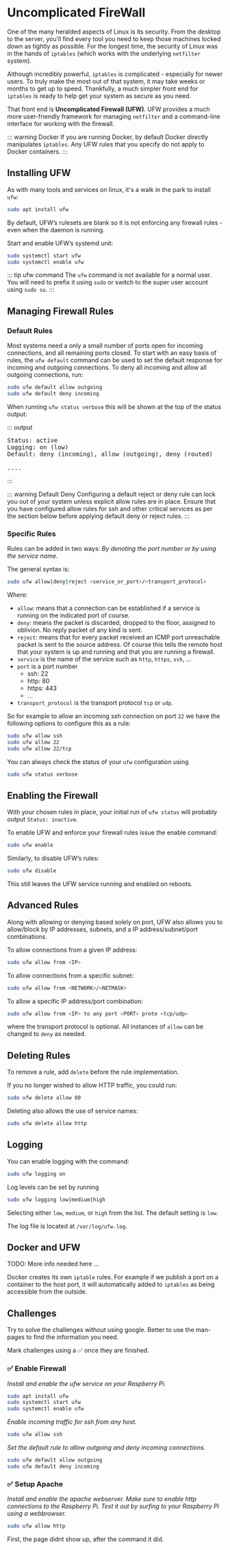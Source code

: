 # Uncomplicated FireWall

One of the many heralded aspects of Linux is its security. From the desktop to the server, you’ll find every tool you need to keep those machines locked down as tightly as possible. For the longest time, the security of Linux was in the hands of `iptables` (which works with the underlying `netfilter` system).

Although incredibly powerful, `iptables` is complicated - especially for newer users. To truly make the most out of that system, it may take weeks or months to get up to speed. Thankfully, a much simpler front end for `iptables` is ready to help get your system as secure as you need.

That front end is **Uncomplicated Firewall (UFW)**. UFW provides a much more user-friendly framework for managing `netfilter` and a command-line interface for working with the firewall.

::: warning Docker
If you are running Docker, by default Docker directly manipulates `iptables`. Any UFW rules that you specify do not apply to Docker containers.
:::

## Installing UFW

As with many tools and services on linux, it's a walk in the park to install `ufw`:

```bash
sudo apt install ufw
```

By default, UFW’s rulesets are blank so it is not enforcing any firewall rules - even when the daemon is running.

Start and enable UFW’s systemd unit:

```bash
sudo systemctl start ufw
sudo systemctl enable ufw
```

::: tip ufw command
The `ufw` command is not available for a normal user. You will need to prefix it using `sudo` or switch to the super user account using `sudo su`.
:::

## Managing Firewall Rules

### Default Rules

Most systems need a only a small number of ports open for incoming connections, and all remaining ports closed. To start with an easy basis of rules, the `ufw default` command can be used to set the default response for incoming and outgoing connections. To deny all incoming and allow all outgoing connections, run:

```bash
sudo ufw default allow outgoing
sudo ufw default deny incoming
```

When running `ufw status verbose` this will be shown at the top of the status output:

::: output
<pre>
Status: active
Logging: on (low)
Default: deny (incoming), allow (outgoing), deny (routed)

....
</pre>
:::

::: warning Default Deny
Configuring a default reject or deny rule can lock you out of your system unless explicit allow rules are in place. Ensure that you have configured allow rules for ssh and other critical services as per the section below before applying default deny or reject rules.
:::

### Specific Rules

Rules can be added in two ways: *By denoting the port number or by using the service name.*

The general syntax is:

```bash
sudo ufw allow|deny|reject <service_or_port>/<transport_protocol>
```

Where:

* `allow`: means that a connection can be established if a service is running on the indicated port of course.
* `deny`: means the packet is discarded, dropped to the floor, assigned to oblivion. No reply packet of any kind is sent.
* `reject`: means that for every packet received an ICMP port unreachable packet is sent to the source address. Of course this tells the remote host that your system is up and running and that you are running a firewall.
* `service` is the name of the service such as `http`, `https`, `ssh`, ...
* `port` is a port number
  * ssh: 22
  * http: 80
  * https: 443
  * ...
* `transport_protocol` is the transport protocol `tcp` or `udp`.

So for example to allow an incoming ssh connection on port `22` we have the following options to configure this as a rule:

```bash
sudo ufw allow ssh
sudo ufw allow 22
sudo ufw allow 22/tcp
```

You can always check the status of your `ufw` configuration using

```bash
sudo ufw status verbose
```

## Enabling the Firewall

With your chosen rules in place, your initial run of `ufw status` will probably output `Status: inactive`.

To enable UFW and enforce your firewall rules issue the enable command:

```bash
sudo ufw enable
```

Similarly, to disable UFW’s rules:

```bash
sudo ufw disable
```

This still leaves the UFW service running and enabled on reboots.

## Advanced Rules

Along with allowing or denying based solely on port, UFW also allows you to allow/block by IP addresses, subnets, and a IP address/subnet/port combinations.

To allow connections from a given IP address:

```bash
sudo ufw allow from <IP>
```

To allow connections from a specific subnet:

```bash
sudo ufw allow from <NETWORK>/<NETMASK>
```

To allow a specific IP address/port combination:

```bash
sudo ufw allow from <IP> to any port <PORT> proto <tcp/udp>
```

where the transport protocol is optional. All instances of `allow` can be changed to `deny` as needed.

## Deleting Rules

To remove a rule, add `delete` before the rule implementation.

If you no longer wished to allow HTTP traffic, you could run:

```bash
sudo ufw delete allow 80
```

Deleting also allows the use of service names:

```bash
sudo ufw delete allow http
```

## Logging

You can enable logging with the command:

```bash
sudo ufw logging on
```

Log levels can be set by running

```bash
sudo ufw logging low|medium|high
```

Selecting either `low`, `medium`, or `high` from the list. The default setting is `low`.

The log file is located at `/var/log/ufw.log`.

## Docker and UFW

TODO: More info needed here ...

Docker creates its own `iptable` rules. For example if we publish a port on a container to the host port, it will automatically added to `iptables` as being accessible from the outside.

## Challenges

Try to solve the challenges without using google. Better to use the man-pages to find the information you need.

Mark challenges using a ✅ once they are finished.

### ✅ Enable Firewall

*Install and enable the ufw service on your Raspberry Pi.*

```bash
sudo apt install ufw
sudo systemctl start ufw
sudo systemctl enable ufw
```

*Enable incoming traffic for ssh from any host.*

```bash
sudo ufw allow ssh
```

*Set the default rule to allow outgoing and deny incoming connections.*

```bash
sudo ufw default allow outgoing
sudo ufw default deny incoming
```

### ✅ Setup Apache

*Install and enable the apache webserver. Make sure to enable http connections to the Raspberry Pi. Test it out by surfing to your Raspberry Pi using a webbrowser.*

```bash
sudo ufw allow http
```

First, the page didnt show up, after the command it did.
